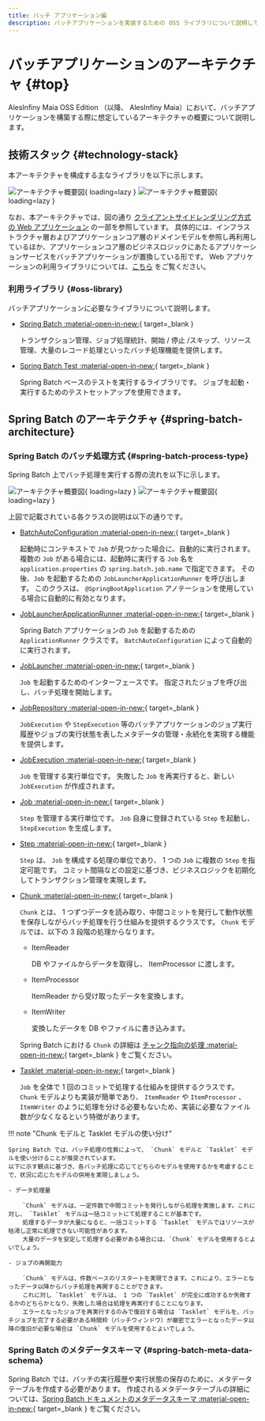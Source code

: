 ```yaml
---
title: バッチ アプリケーション編
description: バッチアプリケーションを実装するための OSS ライブラリについて説明しています。
---
```


# バッチアプリケーションのアーキテクチャ {#top}

AlesInfiny Maia OSS Edition （以降、 AlesInfiny Maia）において、バッチアプリケーションを構築する際に想定しているアーキテクチャの概要について説明します。

## 技術スタック {#technology-stack}

本アーキテクチャを構成する主なライブラリを以下に示します。

![アーキテクチャ概要図](../../images/app-architecture/batch-application/batch-library-light.png#only-light){ loading=lazy }
![アーキテクチャ概要図](../../images/app-architecture/batch-application/batch-library-dark.png#only-dark){ loading=lazy }

なお、本アーキテクチャでは、図の通り [クライアントサイドレンダリング方式の Web アプリケーション](../client-side-rendering/csr-architecture-overview.md) の一部を参照しています。
具体的には、インフラストラクチャ層およびアプリケーションコア層のドメインモデルを参照し再利用しているほか、アプリケーションコア層のビジネスロジックにあたるアプリケーションサービスをバッチアプリケーションが置換している形です。
Web アプリケーションの利用ライブラリについては、[こちら](../client-side-rendering/csr-architecture-overview.md#technology-stack) をご覧ください。

### 利用ライブラリ {#oss-library}

バッチアプリケーションに必要なライブラリについて説明します。

- [Spring Batch :material-open-in-new:](https://spring.pleiades.io/spring-batch/reference/){ target=_blank }

    トランザクション管理、ジョブ処理統計、開始 / 停止 /スキップ、リソース管理、大量のレコード処理といったバッチ処理機能を提供します。

- [Spring Batch Test :material-open-in-new:](https://spring.pleiades.io/spring-batch/reference/testing.html){ target=_blank }

    Spring Batch ベースのテストを実行するライブラリです。
    ジョブを起動・実行するためのテストセットアップを使用できます。

## Spring Batch のアーキテクチャ {#spring-batch-architecture}

### Spring Batch のバッチ処理方式 {#spring-batch-process-type}

Spring Batch 上でバッチ処理を実行する際の流れを以下に示します。

![アーキテクチャ概要図](../../images/app-architecture/batch-application/spring-batch-architecture-light.png#only-light){ loading=lazy }
![アーキテクチャ概要図](../../images/app-architecture/batch-application/spring-batch-architecture-dark.png#only-dark){ loading=lazy }

上図で記載されている各クラスの説明は以下の通りです。

- [BatchAutoConfiguration :material-open-in-new:](https://spring.pleiades.io/spring-boot/api/java/org/springframework/boot/autoconfigure/batch/BatchAutoConfiguration.html){ target=_blank }

    起動時にコンテキストで `Job` が見つかった場合に、自動的に実行されます。
    複数の `Job` がある場合には、起動時に実行する `Job` 名を `application.properties` の `spring.batch.job.name` で指定できます。
    その後、`Job` を起動するための `JobLauncherApplicationRunner` を呼び出します。
    このクラスは、 `@SpringBootApplication` アノテーションを使用している場合に自動的に有効となります。

- [JobLauncherApplicationRunner :material-open-in-new:](https://spring.pleiades.io/spring-boot/api/java/org/springframework/boot/autoconfigure/batch/JobLauncherApplicationRunner.html){ target=_blank }

    Spring Batch アプリケーションの `Job` を起動するための `ApplicationRunner` クラスです。
    `BatchAutoConfiguration` によって自動的に実行されます。

- [JobLauncher :material-open-in-new:](https://spring.pleiades.io/spring-batch/docs/current/api/org/springframework/batch/core/launch/JobLauncher.html){ target=_blank }

    `Job` を起動するためのインターフェースです。
    指定されたジョブを呼び出し、バッチ処理を開始します。

- [JobRepository :material-open-in-new:](https://spring.pleiades.io/spring-batch/docs/current/api/org/springframework/batch/core/repository/JobRepository.html){ target=_blank }

    `JobExecution` や `StepExecution` 等のバッチアプリケーションのジョブ実行履歴やジョブの実行状態を表したメタデータの管理・永続化を実現する機能を提供します。

- [JobExecution :material-open-in-new:](https://spring.pleiades.io/spring-batch/docs/current/api/org/springframework/batch/core/JobExecution.html){ target=_blank }

    `Job` を管理する実行単位です。
    失敗した `Job` を再実行すると、新しい `JobExecution` が作成されます。

- [Job :material-open-in-new:](https://spring.pleiades.io/spring-batch/docs/current/api/org/springframework/batch/core/Job.html){ target=_blank }

    `Step` を管理する実行単位です。
    `Job` 自身に登録されている `Step` を起動し、 `StepExecution` を生成します。

- [Step :material-open-in-new:](https://spring.pleiades.io/spring-batch/docs/current/api/org/springframework/batch/core/Step.html){ target=_blank }

    `Step` は、 `Job` を構成する処理の単位であり、 1 つの `Job` に複数の `Step` を指定可能です。
    コミット間隔などの設定に基づき、ビジネスロジックを初期化してトランザクション管理を実現します。

- [Chunk :material-open-in-new:](https://spring.pleiades.io/spring-batch/docs/current/api/org/springframework/batch/item/Chunk.html){ target=_blank }

    `Chunk` とは、 1 つずつデータを読み取り、中間コミットを発行して動作状態を保存しながらバッチ処理を行う仕組みを提供するクラスです。
    `Chunk` モデルでは、以下の 3 段階の処理からなります。

    - ItemReader

        DB やファイルからデータを取得し、 ItemProcessor に渡します。

    - ItemProcessor

        ItemReader から受け取ったデータを変換します。

    - ItemWriter

        変換したデータを DB やファイルに書き込みます。

    Spring Batch における `Chunk` の詳細は [チャンク指向の処理 :material-open-in-new:](https://spring.pleiades.io/spring-batch/reference/step/chunk-oriented-processing.html){ target=_blank } をご覧ください。

- [Tasklet :material-open-in-new:](https://spring.pleiades.io/spring-batch/docs/current/api/org/springframework/batch/core/step/tasklet/Tasklet.html){ target=_blank }

    `Job` を全体で 1 回のコミットで処理する仕組みを提供するクラスです。
    `Chunk` モデルよりも実装が簡単であり、 `ItemReader` や `ItemProcessor` 、 `ItemWriter` のように処理を分ける必要もないため、実装に必要なファイル数が少なくなるという特徴があります。

!!! note "Chunk モデルと Tasklet モデルの使い分け"

    Spring Batch では、バッチ処理の性質によって、 `Chunk` モデルと `Tasklet` モデルを使い分けることが推奨されています。
    以下に示す観点に基づき、各バッチ処理に応じてどちらのモデルを使用するかを考慮することで、状況に応じたモデルの併用を実現しましょう。

    - データ処理量

        `Chunk` モデルは、一定件数で中間コミットを発行しながら処理を実施します。これに対し、 `Tasklet` モデルは一括コミットにて処理することが基本です。
        処理するデータが大量になると、一括コミットする `Tasklet` モデルではリソースが枯渇し正常に処理できない可能性があります。
        大量のデータを安定して処理する必要がある場合には、`Chunk` モデルを使用するとよいでしょう。

    - ジョブの再開能力
        
        `Chunk` モデルは、件数ベースのリスタートを実現できます。これにより、エラーとなったデータ以降からバッチ処理を再開することができます。
        これに対し `Tasklet` モデルは、 1 つの `Tasklet` が完全に成功するか失敗するかのどちらかとなり、失敗した場合は処理を再実行することになります。
        エラーとなったジョブを再実行するのみで復旧する場合は `Tasklet` モデルを、バッチジョブを完了する必要がある時間枠（バッチウィンドウ）が厳密でエラーとなったデータ以降の復旧が必要な場合は `Chunk` モデルを使用するとよいでしょう。

### Spring Batch のメタデータスキーマ {#spring-batch-meta-data-schema}

Spring Batch では、バッチの実行履歴や実行状態の保存のために、メタデータテーブルを作成する必要があります。
作成されるメタデータテーブルの詳細については、[Spring Batch ドキュメントのメタデータスキーマ :material-open-in-new:](https://spring.pleiades.io/spring-batch/reference/schema-appendix.html){ target=_blank } をご覧ください。

